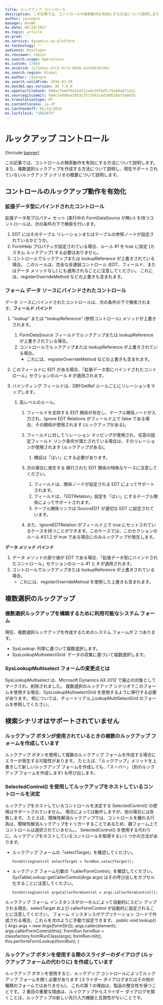 ```yaml
---
title: ルックアップ コントロール
description: この記事では、コントロールの検索動作を有効にする方法について説明します。 また、複数選択ルックアップを作成する方法について説明し、現在サポートされていないルックアップ シナリオの概要について説明します。
author: jasongre
manager: AnnBe
ms.date: 06/20/2017
ms.topic: article
ms.prod: ''
ms.service: dynamics-ax-platform
ms.technology: ''
audience: Developer
ms.reviewer: robinr
ms.search.scope: Operations
ms.custom: 17464
ms.assetid: 1c71ebac-47c3-4c7e-bb48-a1c45619c95e
ms.search.region: Global
ms.author: jasongre
ms.search.validFrom: 2016-02-28
ms.dyn365.ops.version: AX 7.0.0
ms.openlocfilehash: 940ac764d70a224721a4c29f4dfc76a68a8712e1
ms.sourcegitcommit: 9d4c7edd0ae2053c37c7d81cdd180b16bf3a9d3b
ms.translationtype: HT
ms.contentlocale: ja-JP
ms.lasthandoff: 05/15/2019
ms.locfileid: "1552475"
---
```

# <a name="lookup-controls"></a>ルックアップ コントロール

[!include [banner](../includes/banner.md)]

この記事では、コントロールの検索動作を有効にする方法について説明します。 また、複数選択ルックアップを作成する方法について説明し、現在サポートされていないルックアップ シナリオの概要について説明します。

<a name="enabling-lookup-behavior-in-controls"></a>コントロールのルックアップ動作を有効化
------------------------------------

### <a name="controls-bound-to-an-extended-data-type"></a>拡張データ型にバインドされたコントロール

拡張データ型プロパティ セット (実行中の FormDataSource が無い) を持つコントロールは、次の条件の下で検索を行います。

1.  EDT にはそのテーブル リレーションまたはテーブルの参照ノードが設定されているかどうか。
2.  FormHelp プロパティが設定されている場合、ルール \#1 を true に設定 (カスタム ルックアップ) する必要はありません。
3.  コントロールでルックアップまたは lookupReference が上書きされている場合。 このルールは、完全な非連結コントロール (EDT、フィールド、またはデータ メソッドなし) にも適用されることに注意してください。 これには、registerOverrideMethod などの上書きも含まれます。

### <a name="controls-bound-to-a-form-data-source"></a>フォーム データ ソースにバインドされたコントロール

データ ソースにバインドされたコントロールは、次の条件の下で検索されます。**フィールド バインド**

1.  "lookup" または "lookupReference" (参照コントロール) メソッドが上書きされます。
    1.  FormDataSource フィールドでルックアップまたは lookupReference が上書きされている場合。
    2.  コントロールでルックアップまたは lookupReference が上書きされている場合。
        -   これには、registerOverrideMethod などの上書きも含まれます。

2.  このフィールドに EDT がある場合、「拡張データ型にバインドされたコントロール」セクションのルール \# が適用されます。
3.  バインディング フィールドは、DBFGetRef ルールごとにリレーションをマップします。
    1.  高レベルのルール。
        1.  フィールドを支持する EDT 関係が存在し、テーブル関係ノードが入力され、Ignore EDT Relations がフィールド上で false である場合、その関係が使用されます (ルックアップがある)。
        2.  フィールドに対してリレーション マッピングが使用され、任意の固定フィールド リンク条件が満たされている場合は、そのリレーションが使用されます (ルックアップがある)。
            1.  検証は「はい」にする必要があります。

        3.  次の場合に発生する 移行された EDT 関係の特殊なケースに注意してください。
            1.  フィールドは、関係ノードが設定される EDT によってサポートされます。
            2.  フィールドは、「EDTRelation」設定を「はい」にするテーブル関係によってサポートされます。
            3.  テーブル関係リンクは SourceEDT が適切な EDT に設定されています。

        4.  また、IgnoreEDTRelation がフィールド上で true にセットされているケースを持つことができます。このケースでは、このセクションのルール \#3.1.2 が true である場合にのみルックアップが発生します。

**データ メソッド バインド**

1.  データ メソッドの戻り値が EDT である場合、「拡張データ型にバインドされたコントロール」セクションのルール \#1 と \# が適用されます。
2.  コントロールでルックアップまたは lookupReference が上書きされている場合。
    -   これには、registerOverrideMethod を使用した上書きも含まれます。

## <a name="multiselect-lookups"></a>複数選択のルックアップ
### <a name="available-system-forms-for-building-multi-select-lookups"></a>複数選択ルックアップを構築するために利用可能なシステム フォーム

現在、複数選択ルックアップを作成するためのシステム フォームが 2 つあります。

-   SysLookup: 列挙に基づいて複数選択します。
-   SysLookupMultiselectGrid: データの収集に基づいて複数選択します。

### <a name="what-happened-to-the-syslookupmultiselect-form"></a>SysLookupMultiselect フォームの変更点とは

SysLookupMultiselect は、Microsoft Dynamics AX 2012 で廃止の対象としてマークされ、削除されました。 複数選択のルックアップ シナリオでこのフォームを使用する場合、SysLookupMultiselectGrid を使用するように移行する必要があります。 例については、チュートリアル\_LookupMultiSelectGrid のフォームを参照してください。

## <a name="unsupported-lookup-scenarios"></a>検索シナリオはサポートされていません
### <a name="creating-multiple-lookup-forms-when-the-lookup-button-is-used"></a>ルックアップ ボタンが使用されているときの複数のルックアップ フォームを作成しています

ルックアップ ボタンを使用して複数のルックアップ フォームを作成する場合にエラーが発生する可能性があります。 たとえば、「ルックアップ」メソッドを上書きして新しいルックアップ フォームを作成しても、「スーパー」 (別のルックアップ フォームを作成します) も呼び出します。

### <a name="using-selectedcontrol-to-determine-which-control-is-hosting-a-lookup"></a>SelectedControl() を使用してルックアップをホストしているコントロールを決定

ルックアップをホストしているコントロールを決定する SelectedControl() の使用はサポートされていません。 場合によっては動作しますが、他の場合には失敗します。 たとえば、曖昧性解消ルックアップでは、コントロールを離れる行為は、曖昧性解消ルックアップをトリガーすることであるため、親フォーム上でコントロールは選択されていません。。 SelectedControl() を使用する代わりに、ルックアップをホストしているコントロールを取得するいくつかの方法があります。
-   ルックアップ フォームの「selectTarget」を確認してください。

        FormStringControl selectTarget = formRun.selectTarget();

-   ルックアップ フォーム引数の「callerFormControl」を確認してください。 SysTableLookup::getCallerControl(Args args) はその呼び出しをカプセル化することに注意してください。

        FormStringControl argsCallerFormControl = args.callerFormControl();

ルックアップ フォーム インスタンスがカーネルによって自動的にスピン アップされる場合、selectTarget および callerFormControl が自動的に設定されることに注意してください。 フォーム インスタンスがアプリケーション コードで作成される場合、これらを次のように手動で設定できます。
public void lookup() { Args args = new Args(formStr(<formName>)); args.caller(element); args.callerFormControl(this); FormRun formRun = classfactory.formRunClass(args); formRun.init(); this.performFormLookup(formRun); }

### <a name="creating-a-slider-dialog-instead-of-a-lookup-form-when-the-lookup-button-is-used"></a>ルックアップ ボタンを使用する際のスライダーのダイアログ (ルックアップ フォームの代わりに) を作成しています

ルックアップ ボタンを使用すると、ルックアップ コントロールによってルックアップ フォームを開く必要があります (スライダー ダイアログまたはその他の種類のフォームではありません)。  これの第 1 の理由は、製品の整合性を保つことです。 2 番目の重要な理由は、ルックアップからスライダー ダイアログを開くことは、ルックアップの新しい先行入力機能と互換性がないことです。



